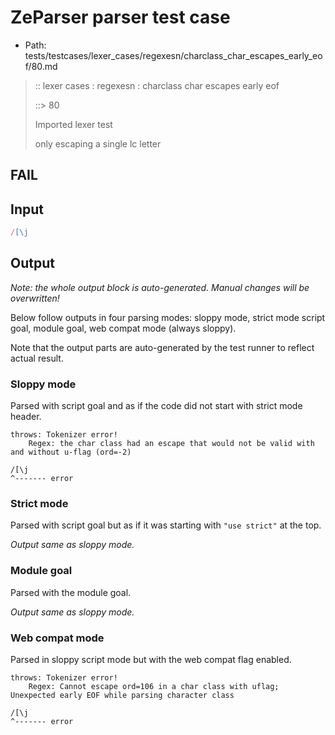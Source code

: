 # ZeParser parser test case

- Path: tests/testcases/lexer_cases/regexesn/charclass_char_escapes_early_eof/80.md

> :: lexer cases : regexesn : charclass char escapes early eof
>
> ::> 80
>
> Imported lexer test
>
> only escaping a single lc letter

## FAIL

## Input

`````js
/[\j
`````

## Output

_Note: the whole output block is auto-generated. Manual changes will be overwritten!_

Below follow outputs in four parsing modes: sloppy mode, strict mode script goal, module goal, web compat mode (always sloppy).

Note that the output parts are auto-generated by the test runner to reflect actual result.

### Sloppy mode

Parsed with script goal and as if the code did not start with strict mode header.

`````
throws: Tokenizer error!
    Regex: the char class had an escape that would not be valid with and without u-flag (ord=-2)

/[\j
^------- error
`````

### Strict mode

Parsed with script goal but as if it was starting with `"use strict"` at the top.

_Output same as sloppy mode._

### Module goal

Parsed with the module goal.

_Output same as sloppy mode._

### Web compat mode

Parsed in sloppy script mode but with the web compat flag enabled.

`````
throws: Tokenizer error!
    Regex: Cannot escape ord=106 in a char class with uflag; Unexpected early EOF while parsing character class

/[\j
^------- error
`````

